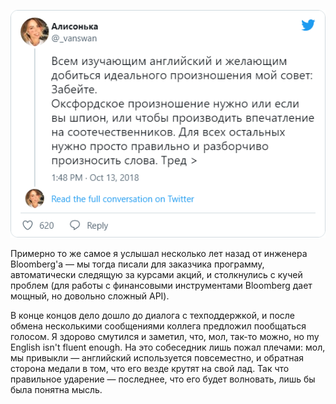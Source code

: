 ﻿[![Твит](snap-tweet-vanswan-1051001827104178177.png)](https://twitter.com/vanswan/status/1051001827104178177)

Примерно то же самое я услышал несколько лет назад от инженера Bloomberg'а — мы тогда писали для заказчика программу, автоматически следящую за курсами акций, и столкнулись с кучей проблем (для работы с финансовыми инструментами Bloomberg дает мощный, но довольно сложный API).

В конце концов дело дошло до диалога с техподдержкой, и после обмена несколькими сообщениями коллега предложил пообщаться голосом. Я здорово смутился и заметил, что, мол, так-то можно, но my English isn't fluent enough. На это собеседник лишь пожал плечами: мол, мы привыкли — английский используется повсеместно, и обратная сторона медали в том, что его везде крутят на свой лад. Так что правильное ударение — последнее, что его будет волновать, лишь бы была понятна мысль.